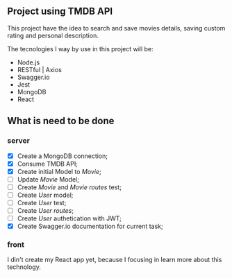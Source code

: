 ## Project using **TMDB API**

This project have the idea to search and save movies details, saving custom rating and personal description.

The tecnologies I way by use in this project will be:
 - Node.js
 - RESTful | Axios
 - Swagger.io
 - Jest
 - MongoDB
 - React

## What is need to be **done**
### server
 - [x] Create a MongoDB connection;
 - [x] Consume TMDB API;
 - [x] Create initial Model to *Movie*;
 - [ ] Update *Movie* Model;
 - [ ] Create *Movie* and *Movie routes* test;
 - [ ] Create *User* model;
 - [ ] Create *User* test;
 - [ ] Create *User routes*;
 - [ ] Create *User* authetication with JWT;
 - [x] Create Swagger.io documentation for current task;

### front
  I din't create my React app yet, because I focusing in learn more about this technology.
